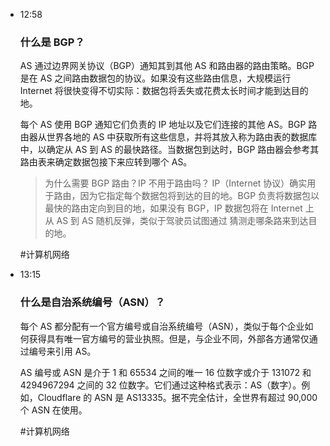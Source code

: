 
- 12:58 
	### 什么是 BGP？
	
	AS 通过边界网关协议（BGP）通知其到其他 AS 和路由器的路由策略。BGP 是在 AS 之间路由数据包的协议。如果没有这些路由信息，大规模运行 Internet 将很快变得不切实际：数据包将丢失或花费太长时间才能到达目的地。
	
	每个 AS 使用 BGP 通知它们负责的 IP 地址以及它们连接的其他 AS。BGP 路由器从世界各地的 AS 中获取所有这些信息，并将其放入称为路由表的数据库中，以确定从 AS 到 AS 的最快路径。当数据包到达时，BGP 路由器会参考其路由表来确定数据包接下来应转到哪个 AS。
	
	> 为什么需要 BGP 路由？IP 不用于路由吗？
	> IP（Internet 协议）确实用于路由，因为它指定每个数据包将到达的目的地。BGP 负责将数据包以最快的路由定向到目的地，如果没有 BGP，IP 数据包将在 Internet 上从 AS 到 AS 随机反弹，类似于驾驶员试图通过 猜测走哪条路来到达目的地。
	
	#计算机网络  
- 13:15 
	### 什么是自治系统编号（ASN）？
	
	每个 AS 都分配有一个官方编号或自治系统编号（ASN），类似于每个企业如何获得具有唯一官方编号的营业执照。但是，与企业不同，外部各方通常仅通过编号来引用 AS。
	
	AS 编号或 ASN 是介于 1 和 65534 之间的唯一 16 位数字或介于 131072 和 4294967294 之间的 32 位数字。它们通过这种格式表示：AS（数字）。例如，Cloudflare 的 ASN 是 AS13335。据不完全估计，全世界有超过 90,000 个 ASN 在使用。
	
	#计算机网络  